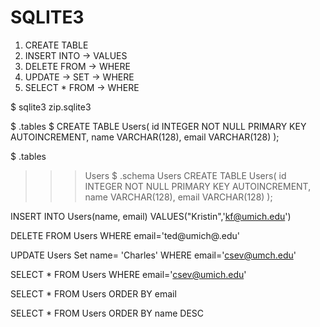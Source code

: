 # SQLITE3

1. CREATE TABLE
2. INSERT INTO -> VALUES
3. DELETE FROM -> WHERE
4. UPDATE -> SET -> WHERE
5. SELECT * FROM -> WHERE

$ sqlite3 zip.sqlite3

$ .tables
$ CREATE TABLE Users(
    id INTEGER NOT NULL
        PRIMARY KEY AUTOINCREMENT,
    name VARCHAR(128),
    email VARCHAR(128)
);

$ .tables
>>> Users
$ .schema Users
CREATE TABLE Users(
    id INTEGER NOT NULL
        PRIMARY KEY AUTOINCREMENT,
    name VARCHAR(128),
    email VARCHAR(128)
);

INSERT INTO Users(name, email) VALUES("Kristin",'kf@umich.edu')

DELETE FROM Users WHERE email='ted@umich@.edu'

UPDATE Users Set name= 'Charles' WHERE email='csev@umch.edu'

SELECT * FROM Users WHERE email='csev@umich.edu'
 
SELECT * FROM Users ORDER BY email

SELECT * FROM Users ORDER BY name DESC
